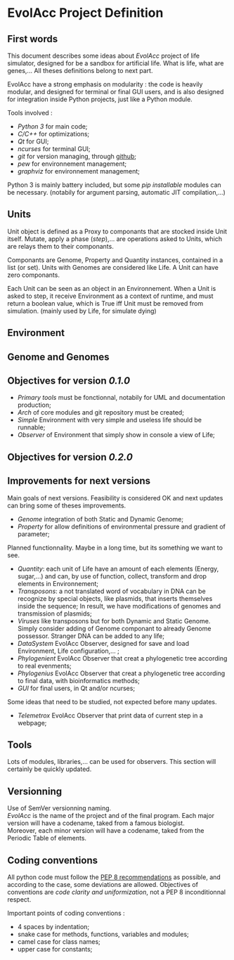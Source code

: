 # EvolAcc Project Definition
## First words

This document describes some ideas about _EvolAcc_ project of life simulator, designed 
for be a sandbox for artificial life. What is life, 
what are genes,... All theses definitions belong to next part.

EvolAcc have a strong emphasis on modularity : the code is heavily modular,
and designed for terminal or final GUI users, and is also designed for 
integration inside Python projects, just like a Python module.

Tools involved : 

- _Python 3_ for main code; 
- _C/C++_ for optimizations;
- _Qt_ for GUI; 
- _ncurses_ for terminal GUI;
- _git_ for version managing, through [github](http://github.com/aluriak/evolacc);
- _pew_ for environnement management;
- _graphviz_ for environnement management;

Python 3 is mainly battery included, but some *pip installable* modules can be necessary. 
(notabily for argument parsing, automatic JIT compilation,...)





## Units

Unit object is defined as a Proxy to componants that are stocked inside Unit itself.
Mutate, apply a phase (*step*),… are operations asked to Units, which are 
relays them to their componants.

Componants are Genome, Property and Quantity instances, contained in a list (or set).
Units with Genomes are considered like Life.
A Unit can have zero componants. 

Each Unit can be seen as an object in an Environnement.
When a Unit is asked to step, it receive Environment as a context of runtime, 
and must return a boolean value, which is True iff Unit must be removed from
simulation. (mainly used by Life, for simulate dying)





## Environment





## Genome and Genomes






## Objectives for version _0.1.0_


- _Primary tools_ must be fonctionnal, notabily for UML and documentation production;
- _Arch_ of core modules and git repository must be created;
- _Simple_ Environment with very simple and useless life should be runnable;
- _Observer_ of Environment that simply show in console a view of Life;



## Objectives for version _0.2.0_










## Improvements for next versions

Main goals of next versions. Feasibility is considered OK and next updates can bring some of theses improvements.

- _Genome_ integration of both Static and Dynamic Genome;
- _Property_ for allow definitions of environmental pressure and gradient of parameter;



Planned functionnality. Maybe in a long time, but its something we want to see.

- _Quantity_: each unit of Life have an amount of each elements (Energy, sugar,...) and can, by use of function, collect, transform and drop elements in Environnement; 
- _Transposons_: a not translated word of vocabulary in DNA can be recognize by special objects, like plasmids, that inserts themselves inside the sequence;
In result, we have modifications of genomes and transmission of plasmids;
- _Viruses_ like transposons but for both Dynamic and Static Genome. Simply consider adding of Genome componant to already Genome possessor. Stranger DNA can be added to any life;
- _DataSystem_ EvolAcc Observer, designed for save and load Environment, Life configuration,… ;
- _Phylogenient_ EvolAcc Observer that creat a phylogenetic tree according to real evenments;
- _Phylogenius_ EvolAcc Observer that creat a phylogenetic tree according to final data, with bioinformatics methods;
- _GUI_ for final users, in Qt and/or ncurses;



Some ideas that need to be studied, not expected before many updates.

- _Telemetrox_ EvolAcc Observer that print data of current step in a webpage; 







## Tools

Lots of modules, libraries,… can be used for observers.
This section will certainly be quickly updated.






## Versionning

Use of SemVer versionning naming.  
_EvolAcc_ is the name of the project and of the final program.
Each major version will have a codename, taked from a famous biologist.  
Moreover, each minor version will have a codename, 
taked from the Periodic Table of elements.






## Coding conventions

All python code must follow the [PEP 8 recommendations](https://www.python.org/dev/peps/pep-0008/)
as possible, and according to the case, some deviations are allowed.
Objectives of conventions are _code clarity and uniformization_, not a PEP 8 inconditionnal respect. 

Important points of coding conventions :

-  4 spaces by indentation;
-  snake case for methods, functions, variables and modules;
-  camel case for class names;
-  upper case for constants;













